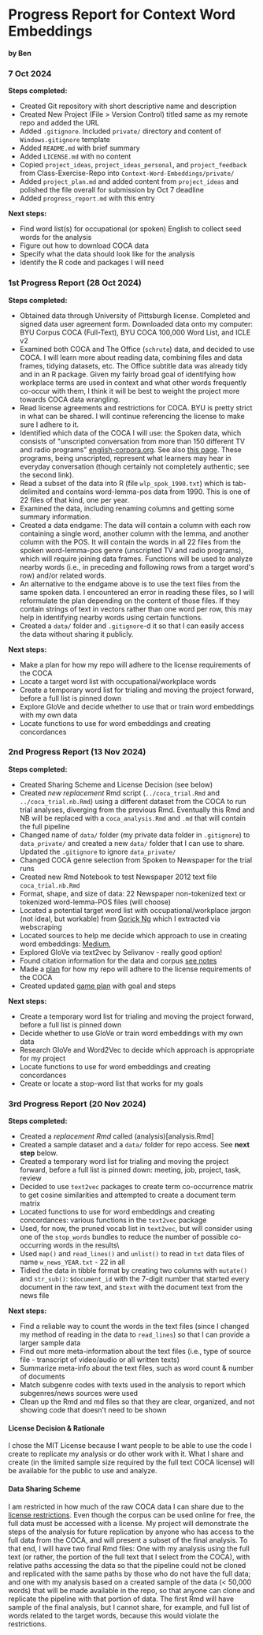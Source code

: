 # Progress Report for Context Word Embeddings
**by Ben**

### 7 Oct 2024

**Steps completed:**  

- Created Git repository with short descriptive name and description  
- Created New Project (File > Version Control) titled same as my remote repo and added the URL   
- Added `.gitignore`. Included `private/` directory and content of `Windows.gitignore` template  
- Added `README.md` with brief summary  
- Added `LICENSE.md` with no content  
- Copied `project_ideas`, `project_ideas_personal`, and `project_feedback` from Class-Exercise-Repo into `Context-Word-Embeddings/private/`  
- Added `project_plan.md` and added content from `project_ideas` and polished the file overall for submission by Oct 7 deadline  
- Added `progress_report.md` with this entry

**Next steps:**  

- Find word list(s) for occupational (or spoken) English to collect seed words for the analysis   
- Figure out how to download COCA data    
- Specify what the data should look like for the analysis   
- Identify the R code and packages I will need  


### 1st Progress Report (28 Oct 2024)

**Steps completed:**

- Obtained data through University of Pittsburgh license. Completed and signed data user agreement form. Downloaded data onto my computer: BYU Corpus COCA (Full-Text), BYU COCA 100,000 Word List, and ICLE v2  
- Examined both COCA and The Office (`schrute`) data, and decided to use COCA. I will learn more about reading data, combining files and data frames, tidying datasets, etc. The Office subtitle data was already tidy and in an R package. Given my fairly broad goal of identifying how workplace terms are used in context and what other words frequently co-occur with them, I think it will be best to weight the project more towards COCA data wrangling.  
- Read license agreements and restrictions for COCA. BYU is pretty strict in what can be shared. I will continue referencing the license to make sure I adhere to it.  
- Identified which data of the COCA I will use: the Spoken data, which consists of "unscripted conversation from more than 150 different TV and radio programs" [english-corpora.org](https://www.english-corpora.org/coca/help/coca2020_overview.pdf). See also [this page](https://www.english-corpora.org/coca-spoken.asp). These programs, being unscripted, represent what learners may hear in everyday conversation (though certainly not completely authentic; see the second link).
- Read a subset of the data into R (file `wlp_spok_1990.txt`) which is tab-delimited and contains word-lemma-pos data from 1990. This is one of 22 files of that kind, one per year.   
- Examined the data, including renaming columns and getting some summary information.  
- Created a data endgame: The data will contain a column with each row containing a single word, another column with the lemma, and another column with the POS. It will contain the words in all 22 files from the spoken word-lemma-pos genre (unscripted TV and radio programs), which will require joining data frames. Functions will be used to analyze nearby words (i.e., in preceding and following rows from a target word's row) and/or related words.    
- An alternative to the endgame above is to use the text files from the same spoken data. I encountered an error in reading these files, so I will reformulate the plan depending on the content of those files. If they contain strings of text in vectors rather than one word per row, this may help in identifying nearby words using certain functions.     
- Created a `data/` folder and `.gitignore`-d it so that I can easily access the data without sharing it publicly.

**Next steps:**

- Make a plan for how my repo will adhere to the license requirements of the COCA  
- Locate a target word list with occupational/workplace words  
- Create a temporary word list for trialing and moving the project forward, before a full list is pinned down  
- Explore GloVe and decide whether to use that or train word embeddings with my own data  
- Locate functions to use for word embeddings and creating concordances

### 2nd Progress Report (13 Nov 2024)

**Steps completed:**

- Created Sharing Scheme and License Decision (see below)  
- Created _new replacement_ Rmd script (`../coca_trial.Rmd` and `../coca_trial.nb.Rmd`) using a different dataset from the COCA to run trial analyses, diverging from the previous Rmd. Eventually this Rmd and NB will be replaced with a `coca_analysis.Rmd` and `.md` that will contain the full pipeline  
- Changed name of `data/` folder (my private data folder in `.gitignore`) to `data_private/` and created a new `data/` folder that I can use to share. Updated the `.gitignore` to ignore `data_private/`   
- Changed COCA genre selection from Spoken to Newspaper for the trial runs   
- Created new Rmd Notebook to test Newspaper 2012 text file `coca_trial.nb.Rmd`  
- Format, shape, and size of data: 22 Newspaper non-tokenized text or tokenized word-lemma-POS files (will choose)  
- Located a potential target word list with occupational/workplace jargon (not ideal, but workable) from [Gorick Ng](https://www.gorick.com/blog/workplace-jargon-dictionary) which I extracted via webscraping    
- Located sources to help me decide which approach to use in creating word embeddings: [Medium](https://medium.com/biased-algorithms/word2vec-vs-glove-which-word-embedding-model-is-right-for-you-4dfc161c3f0c),  
- Explored GloVe via text2vec by Selivanov - really good option!  
- Found citation information for the data and corpus [see notes](../Context-Word-Embeddings/project_notes.md)
- Made a [plan](../Context-Word-Embeddings/project_notes.md) for how my repo will adhere to the license requirements of the COCA  
- Created updated [game plan](`../Context-Word-Embeddings/project_notes.md`) with goal and steps

**Next steps:**

- Create a temporary word list for trialing and moving the project forward, before a full list is pinned down  
- Decide whether to use GloVe or train word embeddings with my own data  
- Research GloVe and Word2Vec to decide which approach is appropriate for my project  
- Locate functions to use for word embeddings and creating concordances  
- Create or locate a stop-word list that works for my goals  

### 3rd Progress Report (20 Nov 2024)

**Steps completed:**

- Created a _replacement Rmd_ called (analysis)[analysis.Rmd]
- Created a sample dataset and a `data/` folder for repo access. See **next step** below.  
- Created a temporary word list for trialing and moving the project forward, before a full list is pinned down: meeting, job, project, task, review   
- Decided to use `text2vec` packages to create term co-occurrence matrix to get cosine similarities and attempted to create a document term matrix  
- Located functions to use for word embeddings and creating concordances: various functions in the `text2vec` package    
- Used, for now, the pruned vocab list in `text2vec`, but will consider using one of the `stop_words` bundles to reduce the number of possible co-occurring words in the results\
- Used `map()` and `read_lines()` and `unlist()` to read in `txt` data files of name `w_news_YEAR.txt` - 22 in all  
- Tidied the data in tibble format by creating two columns with `mutate()` and `str_sub()`: `$document_id` with the 7-digit number that started every document in the raw text, and `$text` with the document text from the news file  

**Next steps:**

- Find a reliable way to count the words in the text files (since I changed my method of reading in the data to `read_lines`) so that I can provide a larger sample data  
- Find out more meta-information about the text files (i.e., type of source file - transcript of video/audio or all written texts)  
- Summarize meta-info about the text files, such as word count & number of documents  
- Match subgenre codes with texts used in the analysis to report which subgenres/news sources were used  
- Clean up the Rmd and md files so that they are clear, organized, and not showing code that doesn't need to be shown  

#### License Decision & Rationale

I chose the MIT License because I want people to be able to use the code I create to replicate my analysis or do other work with it. What I share and create (in the limited sample size required by the full text COCA license) will be available for the public to use and analyze.

#### Data Sharing Scheme

I am restricted in how much of the raw COCA data I can share due to the [license restrictions](https://www.corpusdata.org/restrictions.asp). Even though the corpus can be used online for free, the full data must be accessed with a license. My project will demonstrate the steps of the analysis for future replication by anyone who has access to the full data from the COCA, and will present a subset of the final analysis. To that end, I will have two final Rmd files: One with my analysis using the full text (or rather, the portion of the full text that I select from the COCA), with relative paths accessing the data so that the pipeline could not be cloned and replicated with the same paths by those who do not have the full data; and one with my analysis based on a created sample of the data (< 50,000 words) that will be made available in the repo, so that anyone can clone and replicate the pipeline with that portion of data. The first Rmd will have sample of the final analysis, but I cannot share, for example, and full list of words related to the target words, because this would violate the restrictions.  



